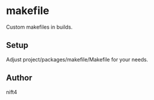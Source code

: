 # makefile
Custom makefiles in builds.
## Setup
Adjust project/packages/makefile/Makefile for your needs.
## Author
nift4
